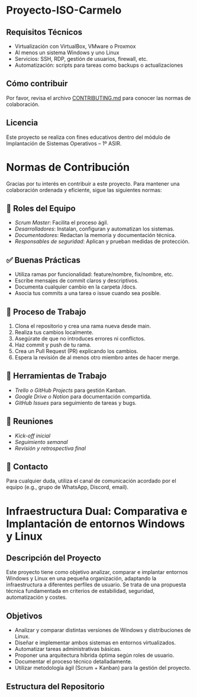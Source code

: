 # Proyecto-ISO-Carmelo
## Requisitos Técnicos

- Virtualización con VirtualBox, VMware o Proxmox
- Al menos un sistema Windows y uno Linux
- Servicios: SSH, RDP, gestión de usuarios, firewall, etc.
- Automatización: scripts para tareas como backups o actualizaciones

## Cómo contribuir

Por favor, revisa el archivo [CONTRIBUTING.md](./CONTRIBUTING.md) para conocer las normas de colaboración.

## Licencia

Este proyecto se realiza con fines educativos dentro del módulo de Implantación de Sistemas Operativos – 1º ASIR.
# Normas de Contribución

Gracias por tu interés en contribuir a este proyecto. Para mantener una colaboración ordenada y eficiente, sigue las siguientes normas:

## 🧩 Roles del Equipo

- *Scrum Master*: Facilita el proceso ágil.
- *Desarrolladores*: Instalan, configuran y automatizan los sistemas.
- *Documentadores*: Redactan la memoria y documentación técnica.
- *Responsables de seguridad*: Aplican y prueban medidas de protección.

## ✅ Buenas Prácticas

- Utiliza ramas por funcionalidad: feature/nombre, fix/nombre, etc.
- Escribe mensajes de commit claros y descriptivos.
- Documenta cualquier cambio en la carpeta /docs.
- Asocia tus commits a una tarea o issue cuando sea posible.

## 📌 Proceso de Trabajo

1. Clona el repositorio y crea una rama nueva desde main.
2. Realiza tus cambios localmente.
3. Asegúrate de que no introduces errores ni conflictos.
4. Haz commit y push de tu rama.
5. Crea un Pull Request (PR) explicando los cambios.
6. Espera la revisión de al menos otro miembro antes de hacer merge.

## 🔧 Herramientas de Trabajo

- *Trello o GitHub Projects* para gestión Kanban.
- *Google Drive o Notion* para documentación compartida.
- *GitHub Issues* para seguimiento de tareas y bugs.

## 📢 Reuniones

- *Kick-off inicial*
- *Seguimiento semanal*
- *Revisión y retrospectiva final*

## 📎 Contacto

Para cualquier duda, utiliza el canal de comunicación acordado por el equipo (e.g., grupo de WhatsApp, Discord, email).
# Infraestructura Dual: Comparativa e Implantación de entornos Windows y Linux

## Descripción del Proyecto

Este proyecto tiene como objetivo analizar, comparar e implantar entornos Windows y Linux en una pequeña organización, adaptando la infraestructura a diferentes perfiles de usuario. Se trata de una propuesta técnica fundamentada en criterios de estabilidad, seguridad, automatización y costes.

## Objetivos

- Analizar y comparar distintas versiones de Windows y distribuciones de Linux.
- Diseñar e implementar ambos sistemas en entornos virtualizados.
- Automatizar tareas administrativas básicas.
- Proponer una arquitectura híbrida óptima según roles de usuario.
- Documentar el proceso técnico detalladamente.
- Utilizar metodología ágil (Scrum + Kanban) para la gestión del proyecto.

## Estructura del Repositorio
